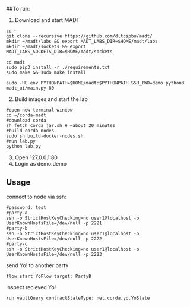 ##To run:

1. Download and start MADT
```
cd ~
git clone --recursive https://github.com/dltcspbu/madt/
mkdir ~/madt/labs && export MADT_LABS_DIR=$HOME/madt/labs
mkdir ~/madt/sockets && export MADT_LABS_SOCKETS_DIR=$HOME/madt/sockets

cd madt
sudo pip3 install -r ./requirements.txt
sudo make && sudo make install

sudo -HE env PYTHONPATH=$HOME/madt:$PYTHONPATH SSH_PWD=demo python3 madt_ui/main.py 80  
```

2. Build images and start the lab
```
#open new terminal window
cd ~/corda-madt
#download corda
sh fetch_corda_jar.sh # ~about 20 minutes
#build corda nodes
sudo sh build-docker-nodes.sh
#run lab.py
python lab.py
```

3. Open 127.0.0.1:80
4. Login as demo:demo

## Usage

connect to node via ssh:
```
#password: test
#party-a
ssh -o StrictHostKeyChecking=no user1@localhost -o UserKnownHostsFile=/dev/null -p 2221
#party-b
ssh -o StrictHostKeyChecking=no user1@localhost -o UserKnownHostsFile=/dev/null -p 2222
#party-c
ssh -o StrictHostKeyChecking=no user1@localhost -o UserKnownHostsFile=/dev/null -p 2223
```

send Yo! to another party:
```
flow start YoFlow target: PartyB
```

inspect recieved Yo!
```
run vaultQuery contractStateType: net.corda.yo.YoState
```
